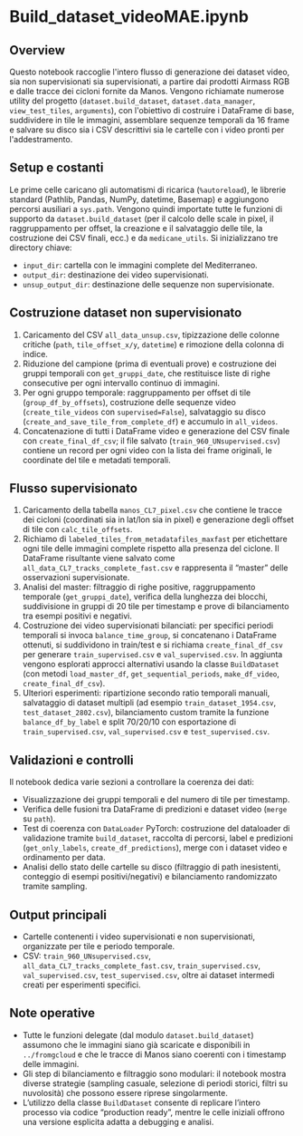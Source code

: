 # Build_dataset_videoMAE.ipynb

## Overview
Questo notebook raccoglie l'intero flusso di generazione dei dataset video, sia non supervisionati sia supervisionati, a partire dai prodotti Airmass RGB e dalle tracce dei cicloni fornite da Manos. Vengono richiamate numerose utility del progetto (`dataset.build_dataset`, `dataset.data_manager`, `view_test_tiles`, `arguments`), con l'obiettivo di costruire i DataFrame di base, suddividere in tile le immagini, assemblare sequenze temporali da 16 frame e salvare su disco sia i CSV descrittivi sia le cartelle con i video pronti per l'addestramento.

## Setup e costanti
Le prime celle caricano gli automatismi di ricarica (`%autoreload`), le librerie standard (Pathlib, Pandas, NumPy, datetime, Basemap) e aggiungono percorsi ausiliari a `sys.path`. Vengono quindi importate tutte le funzioni di supporto da `dataset.build_dataset` (per il calcolo delle scale in pixel, il raggruppamento per offset, la creazione e il salvataggio delle tile, la costruzione dei CSV finali, ecc.) e da `medicane_utils`. Si inizializzano tre directory chiave:
- `input_dir`: cartella con le immagini complete del Mediterraneo.
- `output_dir`: destinazione dei video supervisionati.
- `unsup_output_dir`: destinazione delle sequenze non supervisionate.

## Costruzione dataset non supervisionato
1. Caricamento del CSV `all_data_unsup.csv`, tipizzazione delle colonne critiche (`path`, `tile_offset_x/y`, `datetime`) e rimozione della colonna di indice.
2. Riduzione del campione (prima di eventuali prove) e costruzione dei gruppi temporali con `get_gruppi_date`, che restituisce liste di righe consecutive per ogni intervallo continuo di immagini.
3. Per ogni gruppo temporale: raggruppamento per offset di tile (`group_df_by_offsets`), costruzione delle sequenze video (`create_tile_videos` con `supervised=False`), salvataggio su disco (`create_and_save_tile_from_complete_df`) e accumulo in `all_videos`.
4. Concatenazione di tutti i DataFrame video e generazione del CSV finale con `create_final_df_csv`; il file salvato (`train_960_UNsupervised.csv`) contiene un record per ogni video con la lista dei frame originali, le coordinate del tile e metadati temporali.

## Flusso supervisionato
1. Caricamento della tabella `manos_CL7_pixel.csv` che contiene le tracce dei cicloni (coordinati sia in lat/lon sia in pixel) e generazione degli offset di tile con `calc_tile_offsets`.
2. Richiamo di `labeled_tiles_from_metadatafiles_maxfast` per etichettare ogni tile delle immagini complete rispetto alla presenza del ciclone. Il DataFrame risultante viene salvato come `all_data_CL7_tracks_complete_fast.csv` e rappresenta il “master” delle osservazioni supervisionate.
3. Analisi del master: filtraggio di righe positive, raggruppamento temporale (`get_gruppi_date`), verifica della lunghezza dei blocchi, suddivisione in gruppi di 20 tile per timestamp e prove di bilanciamento tra esempi positivi e negativi.
4. Costruzione dei video supervisionati bilanciati: per specifici periodi temporali si invoca `balance_time_group`, si concatenano i DataFrame ottenuti, si suddividono in train/test e si richiama `create_final_df_csv` per generare `train_supervised.csv` e `val_supervised.csv`. In aggiunta vengono esplorati approcci alternativi usando la classe `BuildDataset` (con metodi `load_master_df`, `get_sequential_periods`, `make_df_video`, `create_final_df_csv`).
5. Ulteriori esperimenti: ripartizione secondo ratio temporali manuali, salvataggio di dataset multipli (ad esempio `train_dataset_1954.csv`, `test_dataset_2802.csv`), bilanciamento custom tramite la funzione `balance_df_by_label` e split 70/20/10 con esportazione di `train_supervised.csv`, `val_supervised.csv` e `test_supervised.csv`.

## Validazioni e controlli
Il notebook dedica varie sezioni a controllare la coerenza dei dati:
- Visualizzazione dei gruppi temporali e del numero di tile per timestamp.
- Verifica delle fusioni tra DataFrame di predizioni e dataset video (`merge` su `path`).
- Test di coerenza con `DataLoader` PyTorch: costruzione del dataloader di validazione tramite `build_dataset`, raccolta di percorsi, label e predizioni (`get_only_labels`, `create_df_predictions`), merge con i dataset video e ordinamento per data.
- Analisi dello stato delle cartelle su disco (filtraggio di path inesistenti, conteggio di esempi positivi/negativi) e bilanciamento randomizzato tramite sampling.

## Output principali
- Cartelle contenenti i video supervisionati e non supervisionati, organizzate per tile e periodo temporale.
- CSV: `train_960_UNsupervised.csv`, `all_data_CL7_tracks_complete_fast.csv`, `train_supervised.csv`, `val_supervised.csv`, `test_supervised.csv`, oltre ai dataset intermedi creati per esperimenti specifici.

## Note operative
- Tutte le funzioni delegate (dal modulo `dataset.build_dataset`) assumono che le immagini siano già scaricate e disponibili in `../fromgcloud` e che le tracce di Manos siano coerenti con i timestamp delle immagini.
- Gli step di bilanciamento e filtraggio sono modulari: il notebook mostra diverse strategie (sampling casuale, selezione di periodi storici, filtri su nuvolosità) che possono essere riprese singolarmente.
- L’utilizzo della classe `BuildDataset` consente di replicare l’intero processo via codice “production ready”, mentre le celle iniziali offrono una versione esplicita adatta a debugging e analisi.
